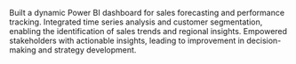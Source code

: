 Built a dynamic Power BI dashboard for  sales forecasting and performance tracking.
Integrated time series analysis and customer segmentation, enabling the identification of sales trends and regional insights.
Empowered stakeholders with actionable insights, leading to improvement in decision-making and strategy development.
